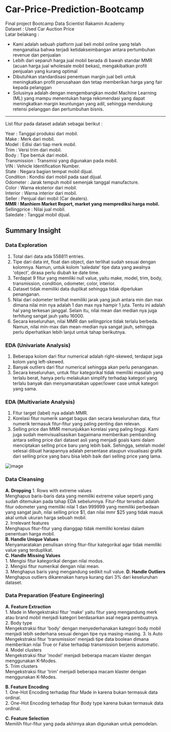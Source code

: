 # Car-Price-Prediction-Bootcamp

Final project Bootcamp Data Scientist Rakamin Academy  
Dataset : Used Car Auction Price  
Latar belakang :  
- Kami adalah sebuah platform jual beli mobil online yang telah menganalisa bahwa terjadi ketidakseimbangan antara pertumbuhan revenue dan penjualan  
- Lebih dari separuh harga jual mobil berada di bawah standar MMR (acuan harga jual wholesale mobil bekas), mengakibatkan profit penjualan yang kurang optimal  
- Dibutuhkan standardisasi penentuan margin jual beli untuk meningkatkan profit perusahaan dan tetap memberikan harga yang fair kepada pelanggan  
- Solusinya adalah dengan mengembangkan model Machine Learning (ML) yang mampu menentukan harga rekomendasi yang dapat meningkatkan margin keuntungan yang adil, sehingga mendukung retensi pelanggan dan pertumbuhan bisnis.

-----
List fitur pada dataset adalah sebagai berikut :

Year : Tanggal produksi dari mobil.  
Make : Merk dari mobil.  
Model : Edisi dari tiap merk mobil.  
Trim : Versi trim dari mobil.  
Body : Tipe bentuk dari mobil.  
Transmission : Transmisi yang digunakan pada mobil.  
VIN : Vehicle Identification Number.  
State : Negara bagian tempat mobil dijual.  
Condition : Kondisi dari mobil pada saat dijual.  
Odometer : Jarak tempuh mobil semenjak tanggal manufacture.  
Color : Warna eksterior dari mobil.  
Interior : Warna interior dari mobil.  
Seller : Penjual dari mobil (Car dealers).   
**MMR : Manhiem Market Report, market yang memprediksi harga mobil.**  
Sellingprice : Nilai jual mobil.  
Saledate : Tanggal mobil dijual.  

## Summary Insight  

### Data Exploration  
1. Total dari data ada 558811 entries.  
2. Tipe dari data int, float dan object, dan terlihat sudah sesuai dengan kolomnya. Namun, untuk kolom 'saledate' tipe data yang awalnya 'object', dirasa perlu diubah ke date time.  
3. Terdapat 9 fitur yang memiliki null value, yaitu make, model, trim, body, transmission, condition, odometer, color, interior. 
4. Dataset tidak memiliki data duplikat sehingga tidak diperlukan penanganan.  
5. Nilai dari odometer terlihat memiliki jarak yang jauh antara min dan max dimana nilai min nya adalah 1 dan max nya hampir 1 juta. Tentu ini adalah hal yang terkesan janggal. Selain itu, nilai mean dan median nya juga terhitung sangat jauh yaitu 16000.  
6. Secara keseluruhan, nilai MMR dan sellingprice tidak terlalu berbeda. Namun, nilai min-max dan mean-median nya sangat jauh, sehingga perlu diperhatikan lebih lanjut untuk tahap berikutnya.


### EDA (Univariate Analysis)  
1. Beberapa kolom dari fitur numerical adalah right-skewed, terdapat juga kolom yang left-skewed.  
2. Banyak outliers dari fitur numerical sehingga akan perlu penanganan.  
3. Secara keseluruhan, untuk fitur kategorikal tidak memiliki masalah yang terlalu berat, hanya perlu melakukan simplify terhadap kategori yang terlalu banyak dan menyamaratakan upper/lower case untuk kategori yang sama.


### EDA (Multivariate Analysis)  
1. Fitur target (label) nya adalah MMR.  
2. Korelasi fitur numerik sangat bagus dan secara keseluruhan data, fitur numerik termasuk fitur-fitur yang paling penting dan relevan.
3. Selling price dan MMR menunjukkan korelasi yang paling tinggi. Kami juga sudah memvisualisasikan bagaimana memberikan pembanding antara selling price dari dataset asli yang menjadi goals kami dalam menciptakan selling price baru yang lebih baik. Sehingga, setelah model selesai dibuat harapannya adalah persentase ataupun visualisasi grafik dari selling price yang baru bisa lebih baik dari selling price yang lama.

![image](https://github.com/yuna1411/Car-Price-Prediction-Bootcamp/assets/89563587/9d3e2dac-5421-4e59-9b2e-935d0e9027d3)


### Data Cleansing  
**A. Dropping**
      1. Rows with extreme values  
          Menghapus baris-baris data yang memiliki extreme value seperti yang sudah ditemukan pada tahap EDA sebelumnya. Fitur-fitur tersebut adalah fitur odometer yang memiliki nilai 1 dan 999999 yang memiliki perbedaan yang sangat jauh, nilai selling price $1, dan nilai mmr $25 yang tidak masuk akal untuk ukuran harga sebuah mobil.  
      2. Irrelevant features  
          Menghapus fitur-fitur yang dianggap tidak memiliki korelasi dalam penentuan harga mobil.  
**B. Handle Unique Values**  
      Menyamaratakan penulisan string fitur-fitur kategorikal agar tidak memiliki value yang terduplikat.  
**C. Handle Missing Values**  
      1. Mengisi fitur kategorikal dengan nilai modus.  
      2. Mengisi fitur numerikal dengan nilai mean.  
      3. Menghapus baris yang mengandung sedikit null value. 
**D. Handle Outliers**  
      Menghapus outliers dikarenakan hanya kurang dari 3% dari keseluruhan dataset.  


### Data Preparation (Feature Engineering)  
**A. Feature Extraction**  
      1. Made in 
          Mengekstraksi fitur 'make' yaitu fitur yang mengandung merk atau brand mobil menjadi kategori berdasarkan asal negara pembuatnya.  
      2. Body type  
          Mengekstraksi fitur 'body' dengan menyederhanakan kategori body mobil menjadi lebih sederhana sesuai dengan tipe nya masing-masing. 
      3. Is Auto  
          Mengekstraksi fitur 'transmission' menjadi tipe data boolean dimana memberikan nilai True or False terhadap transmission berjenis automatic.  
      4. Model clusters  
          Mengekstraksi fitur 'model' menjadi beberapa macam klaster dengan menggunakan K-Modes.  
      5. Trim clusters  
          Mengekstraksi fitur 'trim' menjadi beberapa macam klaster dengan menggunakan K-Modes.  

**B. Feature Encoding**  
      1. One-Hot Encoding terhadap fitur Made in karena bukan termasuk data ordinal.  
      2. One-Hot Encoding terhadap fitur Body type karena bukan termasuk data ordinal.  

**C. Feature Selection**  
      Memilih fitur-fitur yang pada akhirnya akan digunakan untuk pemodelan.

